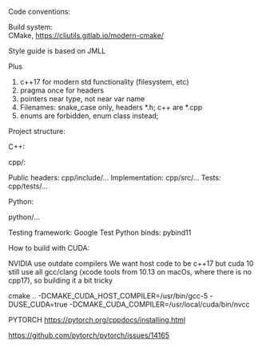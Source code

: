 Code conventions:

Build system:  
CMake, https://cliutils.gitlab.io/modern-cmake/

Style guide is based on JMLL

Plus
 
1) c++17 for modern std functionality (filesystem, etc)
2) pragma once for headers
3) pointers near type, not near var name 
4) Filenames: snake_case only, headers *.h; c++ are *.cpp
5) enums are forbidden, enum class instead;


Project structure:

C++:

cpp/:

Public headers: cpp/include/…
Implementation: cpp/src/…
Tests: cpp/tests/…

Python:

python/…


 
Testing framework: Google Test
Python binds: pybind11


How to build with CUDA:

NVIDIA use outdate compilers
We want host code to be c++17 
but cuda 10 still use all gcc/clang (xcode tools from 10.13 on macOs, where there is no cpp17), so building it a bit tricky

cmake .. -DCMAKE_CUDA_HOST_COMPILER=/usr/bin/gcc-5 -DUSE_CUDA=true -DCMAKE_CUDA_COMPILER=/usr/local/cuda/bin/nvcc



PYTORCH
https://pytorch.org/cppdocs/installing.html

https://github.com/pytorch/pytorch/issues/14165
